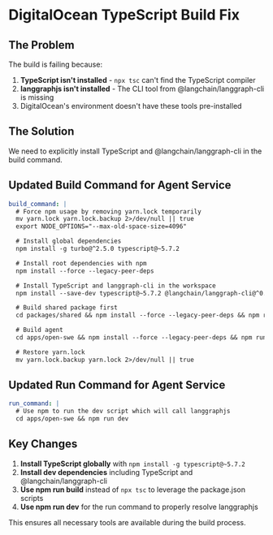 # DigitalOcean TypeScript Build Fix

## The Problem

The build is failing because:

1. **TypeScript isn't installed** - `npx tsc` can't find the TypeScript compiler
2. **langgraphjs isn't installed** - The CLI tool from @langchain/langgraph-cli is missing
3. DigitalOcean's environment doesn't have these tools pre-installed

## The Solution

We need to explicitly install TypeScript and @langchain/langgraph-cli in the build command.

## Updated Build Command for Agent Service

```yaml
build_command: |
  # Force npm usage by removing yarn.lock temporarily
  mv yarn.lock yarn.lock.backup 2>/dev/null || true
  export NODE_OPTIONS="--max-old-space-size=4096"

  # Install global dependencies
  npm install -g turbo@^2.5.0 typescript@~5.7.2

  # Install root dependencies with npm
  npm install --force --legacy-peer-deps

  # Install TypeScript and langgraph-cli in the workspace
  npm install --save-dev typescript@~5.7.2 @langchain/langgraph-cli@^0.0.47 --force --legacy-peer-deps

  # Build shared package first
  cd packages/shared && npm install --force --legacy-peer-deps && npm run build && cd ../..

  # Build agent
  cd apps/open-swe && npm install --force --legacy-peer-deps && npm run build && cd ../..

  # Restore yarn.lock
  mv yarn.lock.backup yarn.lock 2>/dev/null || true
```

## Updated Run Command for Agent Service

```yaml
run_command: |
  # Use npm to run the dev script which will call langgraphjs
  cd apps/open-swe && npm run dev
```

## Key Changes

1. **Install TypeScript globally** with `npm install -g typescript@~5.7.2`
2. **Install dev dependencies** including TypeScript and @langchain/langgraph-cli
3. **Use npm run build** instead of `npx tsc` to leverage the package.json scripts
4. **Use npm run dev** for the run command to properly resolve langgraphjs

This ensures all necessary tools are available during the build process.
